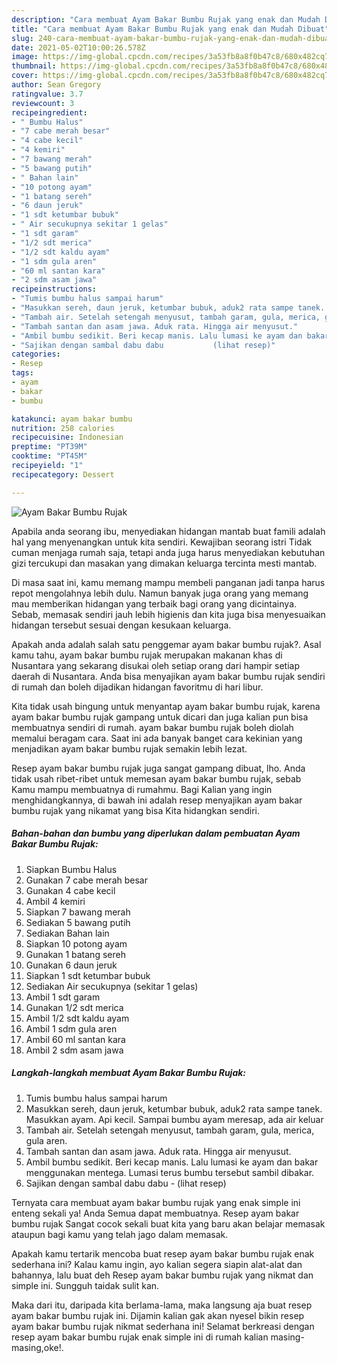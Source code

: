 ```yaml
---
description: "Cara membuat Ayam Bakar Bumbu Rujak yang enak dan Mudah Dibuat"
title: "Cara membuat Ayam Bakar Bumbu Rujak yang enak dan Mudah Dibuat"
slug: 240-cara-membuat-ayam-bakar-bumbu-rujak-yang-enak-dan-mudah-dibuat
date: 2021-05-02T10:00:26.578Z
image: https://img-global.cpcdn.com/recipes/3a53fb8a8f0b47c8/680x482cq70/ayam-bakar-bumbu-rujak-foto-resep-utama.jpg
thumbnail: https://img-global.cpcdn.com/recipes/3a53fb8a8f0b47c8/680x482cq70/ayam-bakar-bumbu-rujak-foto-resep-utama.jpg
cover: https://img-global.cpcdn.com/recipes/3a53fb8a8f0b47c8/680x482cq70/ayam-bakar-bumbu-rujak-foto-resep-utama.jpg
author: Sean Gregory
ratingvalue: 3.7
reviewcount: 3
recipeingredient:
- " Bumbu Halus"
- "7 cabe merah besar"
- "4 cabe kecil"
- "4 kemiri"
- "7 bawang merah"
- "5 bawang putih"
- " Bahan lain"
- "10 potong ayam"
- "1 batang sereh"
- "6 daun jeruk"
- "1 sdt ketumbar bubuk"
- " Air secukupnya sekitar 1 gelas"
- "1 sdt garam"
- "1/2 sdt merica"
- "1/2 sdt kaldu ayam"
- "1 sdm gula aren"
- "60 ml santan kara"
- "2 sdm asam jawa"
recipeinstructions:
- "Tumis bumbu halus sampai harum"
- "Masukkan sereh, daun jeruk, ketumbar bubuk, aduk2 rata sampe tanek. Masukkan ayam. Api kecil. Sampai bumbu ayam meresap, ada air keluar"
- "Tambah air. Setelah setengah menyusut, tambah garam, gula, merica, gula aren."
- "Tambah santan dan asam jawa. Aduk rata. Hingga air menyusut."
- "Ambil bumbu sedikit. Beri kecap manis. Lalu lumasi ke ayam dan bakar menggunakan mentega. Lumasi terus bumbu tersebut sambil dibakar."
- "Sajikan dengan sambal dabu dabu           (lihat resep)"
categories:
- Resep
tags:
- ayam
- bakar
- bumbu

katakunci: ayam bakar bumbu 
nutrition: 258 calories
recipecuisine: Indonesian
preptime: "PT39M"
cooktime: "PT45M"
recipeyield: "1"
recipecategory: Dessert

---
```



![Ayam Bakar Bumbu Rujak](https://img-global.cpcdn.com/recipes/3a53fb8a8f0b47c8/680x482cq70/ayam-bakar-bumbu-rujak-foto-resep-utama.jpg)

Apabila anda seorang ibu, menyediakan hidangan mantab buat famili adalah hal yang menyenangkan untuk kita sendiri. Kewajiban seorang istri Tidak cuman menjaga rumah saja, tetapi anda juga harus menyediakan kebutuhan gizi tercukupi dan masakan yang dimakan keluarga tercinta mesti mantab.

Di masa  saat ini, kamu memang mampu membeli panganan jadi tanpa harus repot mengolahnya lebih dulu. Namun banyak juga orang yang memang mau memberikan hidangan yang terbaik bagi orang yang dicintainya. Sebab, memasak sendiri jauh lebih higienis dan kita juga bisa menyesuaikan hidangan tersebut sesuai dengan kesukaan keluarga. 



Apakah anda adalah salah satu penggemar ayam bakar bumbu rujak?. Asal kamu tahu, ayam bakar bumbu rujak merupakan makanan khas di Nusantara yang sekarang disukai oleh setiap orang dari hampir setiap daerah di Nusantara. Anda bisa menyajikan ayam bakar bumbu rujak sendiri di rumah dan boleh dijadikan hidangan favoritmu di hari libur.

Kita tidak usah bingung untuk menyantap ayam bakar bumbu rujak, karena ayam bakar bumbu rujak gampang untuk dicari dan juga kalian pun bisa membuatnya sendiri di rumah. ayam bakar bumbu rujak boleh diolah memalui beragam cara. Saat ini ada banyak banget cara kekinian yang menjadikan ayam bakar bumbu rujak semakin lebih lezat.

Resep ayam bakar bumbu rujak juga sangat gampang dibuat, lho. Anda tidak usah ribet-ribet untuk memesan ayam bakar bumbu rujak, sebab Kamu mampu membuatnya di rumahmu. Bagi Kalian yang ingin menghidangkannya, di bawah ini adalah resep menyajikan ayam bakar bumbu rujak yang nikamat yang bisa Kita hidangkan sendiri.

<!--inarticleads1-->

##### Bahan-bahan dan bumbu yang diperlukan dalam pembuatan Ayam Bakar Bumbu Rujak:

1. Siapkan  Bumbu Halus
1. Gunakan 7 cabe merah besar
1. Gunakan 4 cabe kecil
1. Ambil 4 kemiri
1. Siapkan 7 bawang merah
1. Sediakan 5 bawang putih
1. Sediakan  Bahan lain
1. Siapkan 10 potong ayam
1. Gunakan 1 batang sereh
1. Gunakan 6 daun jeruk
1. Siapkan 1 sdt ketumbar bubuk
1. Sediakan  Air secukupnya (sekitar 1 gelas)
1. Ambil 1 sdt garam
1. Gunakan 1/2 sdt merica
1. Ambil 1/2 sdt kaldu ayam
1. Ambil 1 sdm gula aren
1. Ambil 60 ml santan kara
1. Ambil 2 sdm asam jawa




<!--inarticleads2-->

##### Langkah-langkah membuat Ayam Bakar Bumbu Rujak:

1. Tumis bumbu halus sampai harum
1. Masukkan sereh, daun jeruk, ketumbar bubuk, aduk2 rata sampe tanek. Masukkan ayam. Api kecil. Sampai bumbu ayam meresap, ada air keluar
1. Tambah air. Setelah setengah menyusut, tambah garam, gula, merica, gula aren.
1. Tambah santan dan asam jawa. Aduk rata. Hingga air menyusut.
1. Ambil bumbu sedikit. Beri kecap manis. Lalu lumasi ke ayam dan bakar menggunakan mentega. Lumasi terus bumbu tersebut sambil dibakar.
1. Sajikan dengan sambal dabu dabu -           (lihat resep)




Ternyata cara membuat ayam bakar bumbu rujak yang enak simple ini enteng sekali ya! Anda Semua dapat membuatnya. Resep ayam bakar bumbu rujak Sangat cocok sekali buat kita yang baru akan belajar memasak ataupun bagi kamu yang telah jago dalam memasak.

Apakah kamu tertarik mencoba buat resep ayam bakar bumbu rujak enak sederhana ini? Kalau kamu ingin, ayo kalian segera siapin alat-alat dan bahannya, lalu buat deh Resep ayam bakar bumbu rujak yang nikmat dan simple ini. Sungguh taidak sulit kan. 

Maka dari itu, daripada kita berlama-lama, maka langsung aja buat resep ayam bakar bumbu rujak ini. Dijamin kalian gak akan nyesel bikin resep ayam bakar bumbu rujak nikmat sederhana ini! Selamat berkreasi dengan resep ayam bakar bumbu rujak enak simple ini di rumah kalian masing-masing,oke!.

